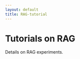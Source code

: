 ```yaml
---
layout: default
title: RAG-tutorial
---
```


# Tutorials on RAG

Details on RAG experiments.

<!-- <a href="https://github.com/PrabuAppDev/genai-rag/blob/main/rag-101.md" target="_blank">View the latest RAG tutorial on GitHub</a> -->